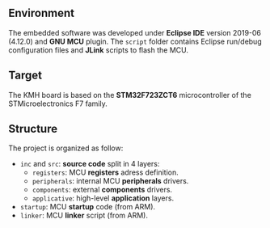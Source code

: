 ## Environment
The embedded software was developed under **Eclipse IDE** version 2019-06 (4.12.0) and **GNU MCU** plugin. The `script` folder contains Eclipse run/debug configuration files and **JLink** scripts to flash the MCU.

## Target
The KMH board is based on the **STM32F723ZCT6** microcontroller of the STMicroelectronics F7 family.

## Structure
The project is organized as follow:
* `inc` and `src`: **source code** split in 4 layers:
    * `registers`: MCU **registers** adress definition.
    * `peripherals`: internal MCU **peripherals** drivers.
    * `components`: external **components** drivers.
    * `applicative`: high-level **application** layers.
* `startup`: MCU **startup** code (from ARM).
* `linker`: MCU **linker** script (from ARM).
